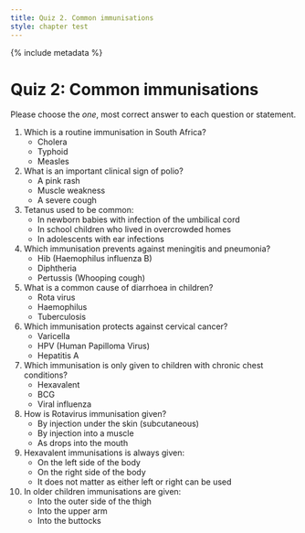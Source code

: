 ```yaml
---
title: Quiz 2. Common immunisations
style: chapter test
---
```


{% include metadata %}

# Quiz 2: Common immunisations

Please choose the *one*, most correct answer to each question or statement.

1.  Which is a routine immunisation in South Africa?
    -  Cholera
    -  Typhoid
    +  Measles
2.  What is an important clinical sign of polio?
    -  A pink rash
    +  Muscle weakness
    -  A severe cough
3.  Tetanus used to be common:
    +  In newborn babies with infection of the umbilical cord
    -  In school children who lived in overcrowded homes
    -  In adolescents with ear infections
4.  Which immunisation prevents against meningitis and pneumonia?
    +  Hib (Haemophilus influenza B)
    -  Diphtheria
    -  Pertussis (Whooping cough)
5.  What is a common cause of diarrhoea in children?
    +  Rota virus
    -  Haemophilus
    -  Tuberculosis
6.  Which immunisation protects against cervical cancer?
    -  Varicella
    +  HPV (Human Papilloma Virus)
    -  Hepatitis A
7.  Which immunisation is only given to children with chronic chest conditions?
    -  Hexavalent
    -  BCG
    +  Viral influenza
8.  How is Rotavirus immunisation given?
    -  By injection under the skin (subcutaneous)
    -  By injection into a muscle
    +  As drops into the mouth
9.  Hexavalent immunisations is always given:
    +  On the left side of the body
    -  On the right side of the body
    -  It does not matter as either left or right can be used
10. In older children immunisations are given:
    -  Into the outer side of the thigh
    +  Into the upper arm
    -  Into the buttocks
    